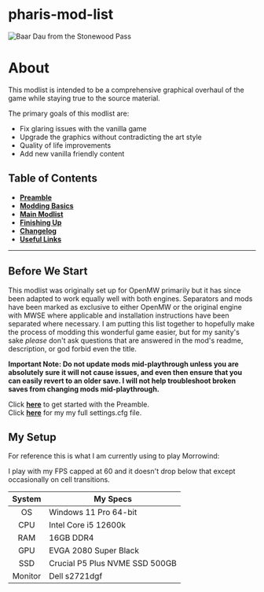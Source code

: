 # pharis-mod-list 

![Baar Dau from the Stonewood Pass](images/baarDau.png)

# About

This modlist is intended to be a comprehensive graphical overhaul of the game while staying true to the source material.

The primary goals of this modlist are:

- Fix glaring issues with the vanilla game
- Upgrade the graphics without contradicting the art style
- Quality of life improvements
- Add new vanilla friendly content


## Table of Contents

- [**Preamble**](preamble.md) <br>
- [**Modding Basics**](moddingBasics.md) <br>
- [**Main Modlist**](modlist.md) <br>
- [**Finishing Up**](finishingUp.md) <br>
- [**Changelog**](changelog.md) <br>
- [**Useful Links**](usefulLinks.md) <br>

---

## Before We Start

This modlist was originally set up for OpenMW primarily but it has since been adapted to work equally well with both engines. Separators and mods have been marked as exclusive to either OpenMW or the original engine with MWSE where applicable and installation instructions have been separated where necessary. I am putting this list together to hopefully make the process of modding this wonderful game easier, but for my sanity's sake *please* don't ask questions that are answered in the mod's readme, description, or god forbid even the title. 
<!--
There are two lists to choose from, one is the mods I play with that has over 300 mods and 200 plugins, and the other is a small list for those that want only the essentials. Both lists will be linked in the Preamble below.
-->
**Important Note: Do not update mods mid-playthrough unless you are absolutely sure it will not cause issues, and even then ensure that you can easily revert to an older save. I will not help troubleshoot broken saves from changing mods mid-playthrough.**

<!--
 **Disclaimer: This is not a tutorial for installing **OpenMW** or for **MO2**; I will gladly help as best I can on Discord (Pharis#2588) but there are great resources with that information readily available (some of which will be linked in a separate document) so it would seem redundant (and tiresome) to repeat here.**
 -->

Click [**here**](preamble.md) to get started with the Preamble. <br>
Click [**here**](config/settings.cfg) for my my full settings.cfg file.

## My Setup
For reference this is what I am currently using to play Morrowind:

I play with my FPS capped at 60 and it doesn't drop below that except occasionally on cell transitions.

System | My Specs
:---: | ---
OS        | Windows 11 Pro 64-bit
CPU       | Intel Core i5 12600k
RAM       | 16GB DDR4
GPU       | EVGA 2080 Super Black
SSD       | Crucial P5 Plus NVME SSD 500GB
Monitor   | Dell s2721dgf